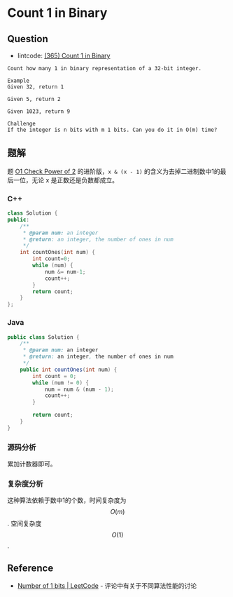 # Count 1 in Binary

## Question

- lintcode: [(365) Count 1 in Binary](http://www.lintcode.com/en/problem/count-1-in-binary/)

```
Count how many 1 in binary representation of a 32-bit integer.

Example
Given 32, return 1

Given 5, return 2

Given 1023, return 9

Challenge
If the integer is n bits with m 1 bits. Can you do it in O(m) time?
```

## 题解

题 [O1 Check Power of 2](http://algorithm.yuanbin.me/zh-hans/math_and_bit_manipulation/o1_check_power_of_2.html) 的进阶版，`x & (x - 1)` 的含义为去掉二进制数中1的最后一位，无论 x 是正数还是负数都成立。

### C++
``` c++
class Solution {
public:
    /**
     * @param num: an integer
     * @return: an integer, the number of ones in num
     */
    int countOnes(int num) {
        int count=0;
        while (num) {
            num &= num-1;
            count++;
        }
        return count;
    }
};
```

### Java

```java
public class Solution {
    /**
     * @param num: an integer
     * @return: an integer, the number of ones in num
     */
    public int countOnes(int num) {
        int count = 0;
        while (num != 0) {
            num = num & (num - 1);
            count++;
        }

        return count;
    }
}
```

### 源码分析

累加计数器即可。

### 复杂度分析

这种算法依赖于数中1的个数，时间复杂度为 $$O(m)$$. 空间复杂度 $$O(1)$$.

## Reference

- [Number of 1 bits | LeetCode](http://articles.leetcode.com/2010/09/number-of-1-bits.html) - 评论中有关于不同算法性能的讨论
